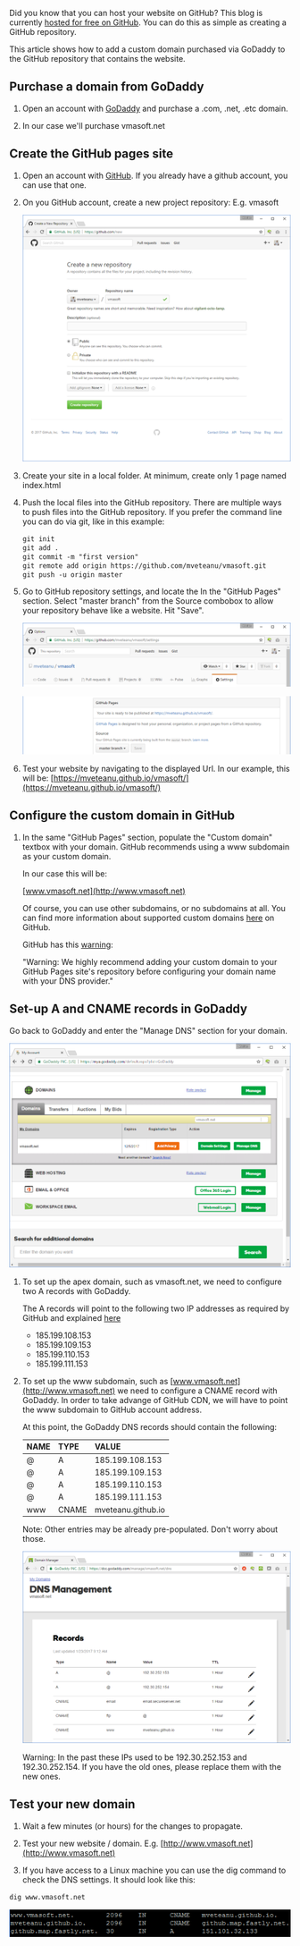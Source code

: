 Did you know that you can host your website on GitHub? This blog is currently [hosted for free on GitHub](http://github.com/mveteanu/CodeAvenger). You can do this as simple as creating a GitHub repository.

This article shows how to add a custom domain purchased via GoDaddy to the GitHub repository that contains the website.


Purchase a domain from GoDaddy
------------------------------

1. Open an account with [GoDaddy](http://www.godaddy.com) and purchase a .com, .net, .etc domain.

2. In our case we'll purchase vmasoft.net


Create the GitHub pages site
----------------------------

1. Open an account with [GitHub](http://www.github.com). If you already have a github account, you can use that one.

2. On you GitHub account, create a new project repository: E.g. vmasoft

   ![](/img/posts/godaddy_github_01.png)

3. Create your site in a local folder.
At minimum, create only 1 page named index.html

4. Push the local files into the GitHub repository.
There are multiple ways to push files into the GitHub repository.
If you prefer the command line you can do via git, like in this example:
   
   ```
   git init
   git add .
   git commit -m "first version"
   git remote add origin https://github.com/mveteanu/vmasoft.git
   git push -u origin master
   ```

5. Go to GitHub repository settings, and locate the In the "GitHub Pages" section.
Select "master branch" from the Source combobox to allow your repository behave like a website.
Hit "Save".

   ![](/img/posts/godaddy_github_02.png)

   ![](/img/posts/godaddy_github_03.png)

6. Test your website by navigating to the displayed Url.
In our example, this will be: [https://mveteanu.github.io/vmasoft/](https://mveteanu.github.io/vmasoft/)


Configure the custom domain in GitHub
-------------------------------------

1. In the same "GitHub Pages" section, populate the "Custom domain" textbox with your domain. GitHub recommends using a www subdomain as your custom domain.

   In our case this will be:

   [www.vmasoft.net](http://www.vmasoft.net)

   Of course, you can use other subdomains, or no subdomains at all.
   You can find more information about supported custom domains [here](https://help.github.com/articles/about-supported-custom-domains/) on GitHub.
   
   GitHub has this [warning](https://help.github.com/articles/setting-up-a-www-subdomain/):

   "Warning: We highly recommend adding your custom domain to your GitHub Pages site's repository before configuring your domain name with your DNS provider."


Set-up A and CNAME records in GoDaddy
-------------------------------------

Go back to GoDaddy and enter the "Manage DNS" section for your domain.

   ![](/img/posts/godaddy_github_04.png)

1. To set up the apex domain, such as vmasoft.net, we need to configure two A records with GoDaddy.

   The A records will point to the following two IP addresses as required by GitHub and explained [here](https://help.github.com/articles/setting-up-an-apex-domain/)


   - 185.199.108.153
   - 185.199.109.153
   - 185.199.110.153
   - 185.199.111.153


2. To set up the www subdomain, such as [www.vmasoft.net](http://www.vmasoft.net) we need to configure a CNAME record with GoDaddy.
In order to take advange of GitHub CDN, we will have to point the www subdomain to GitHub account address.

   At this point, the GoDaddy DNS records should contain the following:

   |NAME  |   TYPE  |  VALUE               |
   |------|---------|----------------------|
   |@     |   A     |  185.199.108.153     |
   |@     |   A     |  185.199.109.153     |
   |@     |   A     |  185.199.110.153     |
   |@     |   A     |  185.199.111.153     |
   |www   |   CNAME |  mveteanu.github.io  |


   Note: Other entries may be already pre-populated. Don't worry about those.

   ![](/img/posts/godaddy_github_05.png)

   Warning: In the past these IPs used to be 192.30.252.153 and 192.30.252.154. If you have the old ones, please replace them with the new ones.

Test your new domain
--------------------

1. Wait a few minutes (or hours) for the changes to propagate.

2. Test your new website / domain. E.g. [http://www.vmasoft.net](http://www.vmasoft.net)

3. If you have access to a Linux machine you can use the dig command to check the DNS settings. It should look like this:

```sh
dig www.vmasoft.net
```

![](/img/posts/godaddy_github_06.png)

